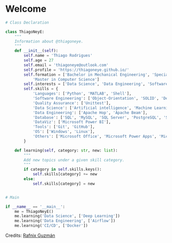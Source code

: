 # Welcome

```python
# Class Declaration

class ThiagoNeyE:
    """
    Information about @thiagoneye.
    """  
    def __init__(self):
        self.name = 'Thiago Rodrigues'
        self.age = 27
        self.email = 'thiagoneye@outlook.com'
        self.profile = 'https://thiagoneye.github.io/'
        self.formation = ['Bachelor in Mechanical Engineering', 'Specialization in Data Engineering',
            'Master in Computer Science']
        self.interests = ['Data Science', 'Data Engineering', 'Software Engineering']
        self.skills = {
            'Languages': ['Python', 'MATLAB', 'Shell'],
            'Software Engineering': ['Object-Orientation', 'SOLID', 'Design Patterns'],
            'Quality Assurance': ['Unittest'],
            'Data Science': ['Artificial intelligence', 'Machine Learning'],
            'Data Engineering': ['Apache Hop', 'Apache Beam'],
            'Database': ['SQL', 'MySQL', 'SQL Server', 'PostgreSQL', 'SQLite', 'NoSQL', 'MongoDB', 'Redis'],
            'DataViz': ['Microsoft Power BI'],
            'Tools': ['Git', 'GitHub'],
            'OS': ['Windows', 'Linux'],
            'Others': ['Microsoft Office', 'Microsoft Power Apps', 'Microsoft Power Automate', 'LaTeX']
        }

    def learning(self, category: str, new: list):
        """
        Add new topics under a given skill category.
        """
        if category in self.skills.keys():
            self.skills[category] += new
        else:
            self.skills[category] = new


# Main 

if __name__ == '__main__':
    me = ThiagoNeyE()
    me.learning('Data Science', ['Deep Learning'])
    me.learning('Data Engineering', ['Airflow'])
    me.learning('CI/CD', ['Docker'])
```
<!---
## GitHub Status

<p align= "center">
  <img height="150" src="https://github-readme-streak-stats.herokuapp.com/?user=thiagoneye&theme=react&hide_border=true&date_format=M%20j%5B%2C%20Y%5D" />
</p>

---
-->

Credits: [Rafnix Guzmán](https://github.com/rafnixg/)

<!---
<img height="150" src="https://github-readme-stats.vercel.app/api?username=thiagoneye&theme=react&show_icons=true&include_all_commits=false&hide_border=true" />
<img height="150" src="https://github-readme-stats.vercel.app/api/top-langs/?username=thiagoneye&theme=react&hide_border=true&layout=compact" />



<p align="left"> <img src="https://komarev.com/ghpvc/?username=thiagoneye" alt="thiagoneye" /> </p>

thiagoneye/thiagoneye is a ✨ special ✨ repository because its `README.md` (this file) appears on your GitHub profile.
You can click the Preview link to take a look at your changes.
--->
